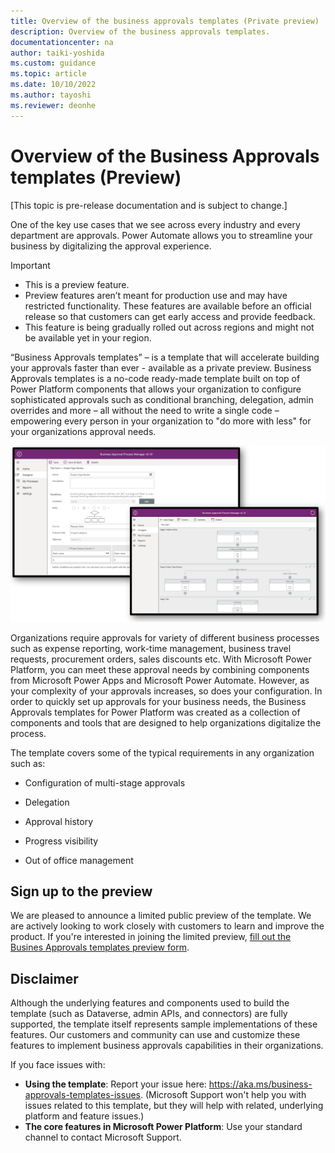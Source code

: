 ```yaml
---
title: Overview of the business approvals templates (Private preview) | Microsoft Docs
description: Overview of the business approvals templates.
documentationcenter: na
author: taiki-yoshida
ms.custom: guidance
ms.topic: article
ms.date: 10/10/2022
ms.author: tayoshi
ms.reviewer: deonhe
---
```


# Overview of the Business Approvals templates (Preview)

[This topic is pre-release documentation and is subject to change.]

One of the key use cases that we see across every industry and every department
are approvals. Power Automate allows you to streamline your business by
digitalizing the approval experience.

> [!IMPORTANT]
> - This is a preview feature.
> - Preview features aren’t meant for production use and may have restricted functionality. These features are available before an official release so that customers can get early access and provide feedback.
> - This feature is being gradually rolled out across regions and might not be available yet in your region.

“Business Approvals templates” – is a template that will accelerate building your approvals
faster than ever - available as a private preview. Business Approvals templates
is a no-code ready-made template built on top of Power Platform components that
allows your organization to configure sophisticated approvals such as
conditional branching, delegation, admin overrides and more – all without the
need to write a single code – empowering every person in your organization to
"do more with less" for your organizations approval needs.

![Business Approvals templates screenshot](media/business-approvals-templates.png)

Organizations require approvals for variety of different business processes such
as expense reporting, work-time management, business travel requests,
procurement orders, sales discounts etc. With Microsoft Power Platform, you can
meet these approval needs by combining components from Microsoft Power Apps and
Microsoft Power Automate. However, as your complexity of your approvals
increases, so does your configuration. In order to quickly set up approvals for
your business needs, the Business Approvals templates for Power Platform was created
as a collection of components and tools that are designed to help organizations
digitalize the process.

The template covers some of the typical requirements in any organization such as:

-   Configuration of multi-stage approvals

-   Delegation

-   Approval history

-   Progress visibility

-   Out of office management

## Sign up to the preview

We are pleased to announce a limited public preview of the template. We are actively looking to work closely with customers to learn and improve the product. If you're interested in joining the limited preview, [fill out the Busines Approvals templates preview form](https://aka.ms/business-approvals-templates-preview).

## Disclaimer

Although the underlying features and components used to build the template (such as
Dataverse, admin APIs, and connectors) are fully supported, the template itself
represents sample implementations of these features. Our customers and community
can use and customize these features to implement business approvals
capabilities in their organizations.

If you face issues with:
- **Using the template**: Report your issue here: https://aka.ms/business-approvals-templates-issues. (Microsoft Support won't help you with issues related to this template, but they will help with related, underlying platform and feature issues.)
- **The core features in Microsoft Power Platform**: Use your standard channel to contact Microsoft Support.
